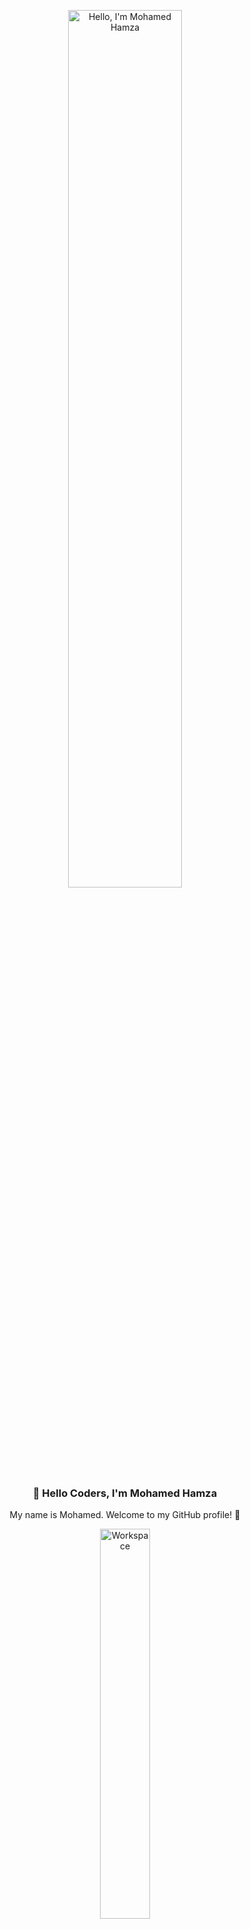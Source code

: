 <div align="center" width="50">

<img src="https://github.com/SP-XD/SP-XD/blob/main/images/hellocoders_rounded.gif?raw=true" alt="Hello, I'm Mohamed Hamza" width="60%"/> <br>

### 👋 Hello Coders, I'm **Mohamed Hamza**
My name is Mohamed. Welcome to my GitHub profile! 🚀 <br>

<img src="https://github.com/SP-XD/SP-XD/blob/main/images/dev-working_rounded.gif?raw=true" alt="Workspace"  width="40%"/><br> 

![Totals Hits](https://komarev.com/ghpvc/?username=moohamedhamza&style=flat&color=orange&label=PROFILE+VIEWS)
![Hits](https://hits.seeyoufarm.com/api/count/incr/badge.svg?url=https%3A%2F%2Fgithub.com%2Fmoohamedhamza&count_bg=%2379C83D&title_bg=%23555555&icon=mediafire.svg&icon_color=%23E7E7E7&title=HITS&edge_flat=false)

---

### 📬 Contact Me
<p align="center">
<a href="https://t.me/mohamed_ayman_hamza"><img src="https://img.shields.io/badge/Telegram-2CA5E0?style=for-the-badge&logo=telegram&logoColor=white"/></a>
<a href="mailto:Mohamedaymanhamza123@gmail.com"><img src="https://img.shields.io/badge/Email-D14836?style=for-the-badge&logo=gmail&logoColor=white"/></a>
<a href="https://www.linkedin.com/in/mohamed-hamza-10294a320?trk=contact-info"><img src="https://img.shields.io/badge/LinkedIn-0077B5?style=for-the-badge&logo=linkedin&logoColor=white"/></a>
<a href="https://x.com/Mohamed58295498?s=09"><img src="https://img.shields.io/badge/Twitter-1DA1F2?style=for-the-badge&logo=twitter&logoColor=white"/></a>
</p>

</div>

---

# 💫 About Me:
🔭 I’m currently working on **Cyber Security, Data Analysis, Python, and Frontend Development**  
👯 I’m looking to collaborate on **Open-source Cyber Security & Data Analysis projects**  
🌱 I’m currently learning **Cyber Security (Cisco Training), Advanced Python, and Modern Frontend Frameworks**  
⚡ Fun fact: **I enjoy solving CTF challenges & building secure applications**

---

## 💻 Tech Stack
![Python](https://img.shields.io/badge/python-3670A0?style=for-the-badge&logo=python&logoColor=ffdd54)  
![HTML5](https://img.shields.io/badge/html5-%23E34F26.svg?style=for-the-badge&logo=html5&logoColor=white)  
![JavaScript](https://img.shields.io/badge/javascript-%23323330.svg?style=for-the-badge&logo=javascript&logoColor=%23F7DF1E)

---

## 📊 GitHub Assets
<p align="center">
  <!-- Languages by Repos -->
  <img src="https://github-profile-summary-cards.vercel.app/api/cards/repos-per-language?username=moohamedhamza&theme=tokyonight" alt="Languages by Repos" />

  <!-- Languages by Commits -->
  <img src="https://github-profile-summary-cards.vercel.app/api/cards/most-commit-language?username=moohamedhamza&theme=tokyonight" alt="Languages by Commits" />
</p>

<p align="center">
  <!-- Overall Stats -->
  <img src="https://github-readme-stats.vercel.app/api?username=moohamedhamza&show_icons=true&theme=tokyonight" alt="GitHub Stats" />

  <!-- Streak Stats -->
  <img src="https://github-readme-streak-stats.herokuapp.com/?user=moohamedhamza&theme=tokyonight" alt="GitHub Streak" />
</p>

<p align="center">
  <!-- Profile Summary -->
  <img src="https://github-profile-summary-cards.vercel.app/api/cards/profile-details?username=moohamedhamza&theme=tokyonight" alt="Profile Details" />
</p>

---

## ❓ Q&A About Me
**Q: What fields are you working on right now?**  
A: Cyber Security, Data Analysis, Python projects, and Frontend Development.  

**Q: Are you taking any professional training?**  
A: Yes, I’m currently training online with Cisco in Cyber Security.  

**Q: Which programming languages do you use most?**  
A: Python 🐍, HTML5 🌐, and JavaScript ⚡.  

**Q: What’s a fun fact about you?**  
A: I love CTF challenges and applying security concepts in real-world projects.
